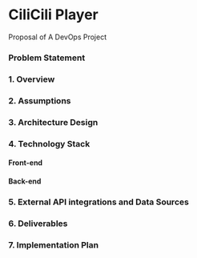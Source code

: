 # CiliCili Player
Proposal of A DevOps Project

### Problem Statement

### 1. Overview

### 2. Assumptions

### 3. Architecture Design

### 4. Technology Stack

#### Front-end

#### Back-end

### 5. External API integrations and Data Sources

### 6. Deliverables

### 7. Implementation Plan


